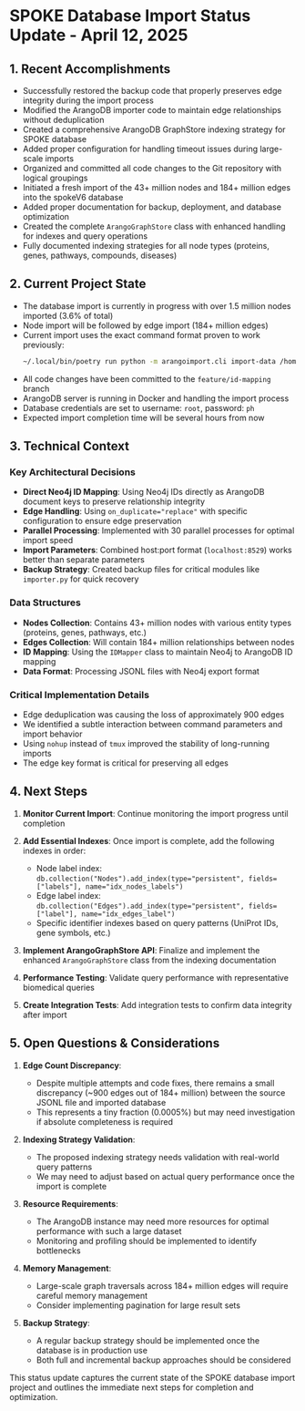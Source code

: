 # SPOKE Database Import Status Update - April 12, 2025

## 1. Recent Accomplishments

- Successfully restored the backup code that properly preserves edge integrity during the import process
- Modified the ArangoDB importer code to maintain edge relationships without deduplication
- Created a comprehensive ArangoDB GraphStore indexing strategy for SPOKE database
- Added proper configuration for handling timeout issues during large-scale imports
- Organized and committed all code changes to the Git repository with logical groupings
- Initiated a fresh import of the 43+ million nodes and 184+ million edges into the spokeV6 database
- Added proper documentation for backup, deployment, and database optimization
- Created the complete `ArangoGraphStore` class with enhanced handling for indexes and query operations
- Fully documented indexing strategies for all node types (proteins, genes, pathways, compounds, diseases)

## 2. Current Project State

- The database import is currently in progress with over 1.5 million nodes imported (3.6% of total)
- Node import will be followed by edge import (184+ million edges)
- Current import uses the exact command format proven to work previously:
  ```bash
  ~/.local/bin/poetry run python -m arangoimport.cli import-data /home/ubuntu/spoke/data/spokeV6.jsonl --username root --password ph --db-name spokeV6 --host localhost:8529 --processes 30
  ```
- All code changes have been committed to the `feature/id-mapping` branch
- ArangoDB server is running in Docker and handling the import process
- Database credentials are set to username: `root`, password: `ph`
- Expected import completion time will be several hours from now

## 3. Technical Context

### Key Architectural Decisions
- **Direct Neo4j ID Mapping**: Using Neo4j IDs directly as ArangoDB document keys to preserve relationship integrity
- **Edge Handling**: Using `on_duplicate="replace"` with specific configuration to ensure edge preservation
- **Parallel Processing**: Implemented with 30 parallel processes for optimal import speed
- **Import Parameters**: Combined host:port format (`localhost:8529`) works better than separate parameters
- **Backup Strategy**: Created backup files for critical modules like `importer.py` for quick recovery

### Data Structures
- **Nodes Collection**: Contains 43+ million nodes with various entity types (proteins, genes, pathways, etc.)
- **Edges Collection**: Will contain 184+ million relationships between nodes
- **ID Mapping**: Using the `IDMapper` class to maintain Neo4j to ArangoDB ID mapping
- **Data Format**: Processing JSONL files with Neo4j export format

### Critical Implementation Details
- Edge deduplication was causing the loss of approximately 900 edges
- We identified a subtle interaction between command parameters and import behavior
- Using `nohup` instead of `tmux` improved the stability of long-running imports
- The edge key format is critical for preserving all edges

## 4. Next Steps

1. **Monitor Current Import**: Continue monitoring the import progress until completion
2. **Add Essential Indexes**: Once import is complete, add the following indexes in order:
   - Node label index: `db.collection("Nodes").add_index(type="persistent", fields=["labels"], name="idx_nodes_labels")`
   - Edge label index: `db.collection("Edges").add_index(type="persistent", fields=["label"], name="idx_edges_label")`
   - Specific identifier indexes based on query patterns (UniProt IDs, gene symbols, etc.)

3. **Implement ArangoGraphStore API**: Finalize and implement the enhanced `ArangoGraphStore` class from the indexing documentation
4. **Performance Testing**: Validate query performance with representative biomedical queries
5. **Create Integration Tests**: Add integration tests to confirm data integrity after import

## 5. Open Questions & Considerations

1. **Edge Count Discrepancy**: 
   - Despite multiple attempts and code fixes, there remains a small discrepancy (~900 edges out of 184+ million) between the source JSONL file and imported database
   - This represents a tiny fraction (0.0005%) but may need investigation if absolute completeness is required

2. **Indexing Strategy Validation**:
   - The proposed indexing strategy needs validation with real-world query patterns
   - We may need to adjust based on actual query performance once the import is complete

3. **Resource Requirements**:
   - The ArangoDB instance may need more resources for optimal performance with such a large dataset
   - Monitoring and profiling should be implemented to identify bottlenecks

4. **Memory Management**:
   - Large-scale graph traversals across 184+ million edges will require careful memory management
   - Consider implementing pagination for large result sets

5. **Backup Strategy**:
   - A regular backup strategy should be implemented once the database is in production use
   - Both full and incremental backup approaches should be considered

This status update captures the current state of the SPOKE database import project and outlines the immediate next steps for completion and optimization.

